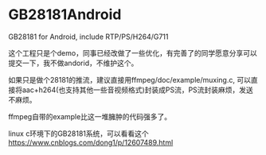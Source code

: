 # GB28181Android
GB28181 for Android, include RTP/PS/H264/G711

这个工程只是个demo，同事已经改做了一些优化，有完善了的同学愿意分享可以提交一下，我不做andorid，不维护这个。

如果只是做个28181的推流，建议直接用ffmpeg/doc/example/muxing.c, 可以直接将aac+h264(也支持其他一些音视频格式)封装成PS流，PS流封装麻烦，发送不麻烦。

ffmpeg自带的example比这一堆臃肿的代码强多了。

linux c环境下的GB28181系统，可以看看这个
https://www.cnblogs.com/dong1/p/12607489.html

